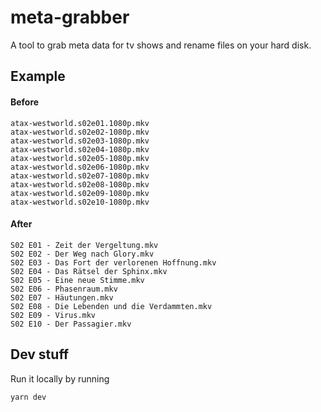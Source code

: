 # meta-grabber

A tool to grab meta data for tv shows and rename files on your hard disk.

## Example

#### Before
```
atax-westworld.s02e01.1080p.mkv
atax-westworld.s02e02-1080p.mkv
atax-westworld.s02e03-1080p.mkv
atax-westworld.s02e04-1080p.mkv
atax-westworld.s02e05-1080p.mkv
atax-westworld.s02e06-1080p.mkv
atax-westworld.s02e07-1080p.mkv
atax-westworld.s02e08-1080p.mkv
atax-westworld.s02e09-1080p.mkv
atax-westworld.s02e10-1080p.mkv
```
#### After
```
S02 E01 - Zeit der Vergeltung.mkv
S02 E02 - Der Weg nach Glory.mkv
S02 E03 - Das Fort der verlorenen Hoffnung.mkv
S02 E04 - Das Rätsel der Sphinx.mkv
S02 E05 - Eine neue Stimme.mkv
S02 E06 - Phasenraum.mkv
S02 E07 - Häutungen.mkv
S02 E08 - Die Lebenden und die Verdammten.mkv
S02 E09 - Virus.mkv
S02 E10 - Der Passagier.mkv
```

## Dev stuff
Run it locally by running
```
yarn dev
```
